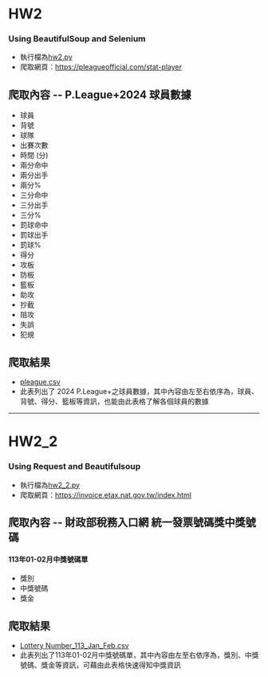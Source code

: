 # HW2
### Using BeautifulSoup and Selenium
- 執行檔為[hw2.py](https://github.com/KaiRex0912/LATIA112-2/blob/main/HW2/hw2.py)
- 爬取網頁：<https://pleagueofficial.com/stat-player>
## 爬取內容 -- P.League+2024 球員數據
- 球員
- 背號
- 球隊
- 出賽次數
- 時間 (分)
- 兩分命中
- 兩分出手
- 兩分%
- 三分命中
- 三分出手
- 三分%
- 罰球命中
- 罰球出手
- 罰球%
- 得分
- 攻板
- 防板
- 籃板
- 助攻
- 抄截
- 阻攻
- 失誤
- 犯規
## 爬取結果
- [pleague.csv](https://github.com/KaiRex0912/LATIA112-2/blob/main/HW2/pleague.csv)
- 此表列出了 2024 P.League+之球員數據，其中內容由左至右依序為，球員、背號、得分、籃板等資訊，也能由此表格了解各個球員的數據
-----------------------------------------------------
# HW2_2
### Using Request and Beautifulsoup
- 執行檔為[hw2_2.py](https://github.com/Demigodd28/LATIA112-2/blob/main/HW2/hw2_2.py)
- 爬取網頁：<https://invoice.etax.nat.gov.tw/index.html>
## 爬取內容 -- 財政部稅務入口網 統一發票號碼獎中獎號碼
#### 113年01-02月中獎號碼單
- 獎別
- 中獎號碼
- 獎金
## 爬取結果
- [Lottery Number_113_Jan_Feb.csv](https://github.com/Demigodd28/LATIA112-2/blob/main/HW2/Lottery%20Number_113_Jan_Feb.csv)
- 此表列出了113年01-02月中獎號碼單，其中內容由左至右依序為，獎別、中獎號碼、獎金等資訊，可藉由此表格快速得知中獎資訊
  
